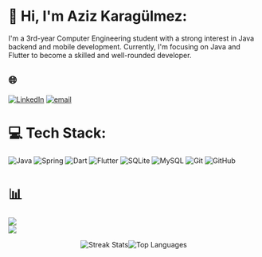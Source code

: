 # 💫 Hi, I'm Aziz Karagülmez:
 I'm a 3rd-year Computer Engineering student with a strong interest in Java backend and mobile development. Currently, I'm focusing on Java and Flutter to become a skilled and well-rounded developer.


## 🌐 
[![LinkedIn](https://img.shields.io/badge/LinkedIn-%230077B5.svg?logo=linkedin&logoColor=white)](https://linkedin.com/in/https://www.linkedin.com/in/aziz-karag%C3%BClmez-612762199/) [![email](https://img.shields.io/badge/Email-D14836?logo=gmail&logoColor=white)](mailto:azizkaragulmez07@gmail.com) 

# 💻 Tech Stack:
![Java](https://img.shields.io/badge/java-%23ED8B00.svg?style=for-the-badge&logo=openjdk&logoColor=white) ![Spring](https://img.shields.io/badge/spring-%236DB33F.svg?style=for-the-badge&logo=spring&logoColor=white) ![Dart](https://img.shields.io/badge/dart-%230175C2.svg?style=for-the-badge&logo=dart&logoColor=white) ![Flutter](https://img.shields.io/badge/Flutter-%2302569B.svg?style=for-the-badge&logo=Flutter&logoColor=white) ![SQLite](https://img.shields.io/badge/sqlite-%2307405e.svg?style=for-the-badge&logo=sqlite&logoColor=white) ![MySQL](https://img.shields.io/badge/mysql-4479A1.svg?style=for-the-badge&logo=mysql&logoColor=white)  ![Git](https://img.shields.io/badge/git-%23F05033.svg?style=for-the-badge&logo=git&logoColor=white)    ![GitHub](https://img.shields.io/badge/github-%23121011.svg?style=for-the-badge&logo=github&logoColor=white)
# 📊 
![](https://github-readme-streak-stats.herokuapp.com/?user=azizkaragulmez&theme=swift&hide_border=true)<br/>
![](https://github-readme-stats.vercel.app/api/top-langs/?username=azizkaragulmez&theme=swift&hide_border=true&include_all_commits=false&count_private=false&layout=compact)

<div style="display: flex; justify-content: center;">
  <img src="https://github-readme-streak-stats.herokuapp.com/?user=azizkaragulmez&theme=swift&hide_border=true" alt="Streak Stats"/>
  <img src="https://github-readme-stats.vercel.app/api/top-langs/?username=azizkaragulmez&theme=swift&hide_border=true&include_all_commits=false&count_private=false&layout=compact" alt="Top Languages"/>
</div>

